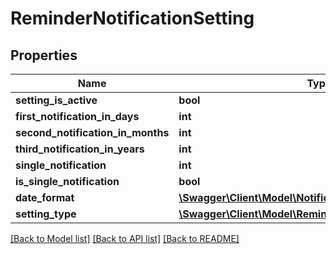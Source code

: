 # ReminderNotificationSetting

## Properties
Name | Type | Description | Notes
------------ | ------------- | ------------- | -------------
**setting_is_active** | **bool** |  | [optional] 
**first_notification_in_days** | **int** |  | [optional] 
**second_notification_in_months** | **int** |  | [optional] 
**third_notification_in_years** | **int** |  | [optional] 
**single_notification** | **int** |  | [optional] 
**is_single_notification** | **bool** |  | [optional] 
**date_format** | [**\Swagger\Client\Model\NotificationDateFormat**](NotificationDateFormat.md) |  | [optional] 
**setting_type** | [**\Swagger\Client\Model\ReminderNotificationSettingType**](ReminderNotificationSettingType.md) |  | [optional] 

[[Back to Model list]](../README.md#documentation-for-models) [[Back to API list]](../README.md#documentation-for-api-endpoints) [[Back to README]](../README.md)


